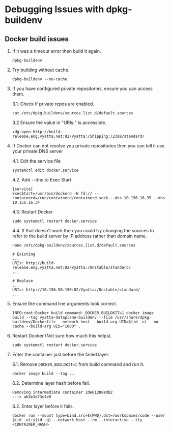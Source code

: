 # Debugging Issues with dpkg-buildenv

## Docker build issues
1. If it was a timeout error then build it again.
    ```
    dpkg-buildenv
    ```
2. Try building without cache.
    ```
    dpkg-buildenv --no-cache
    ```

3. If you have configured private repositories, ensure you can access them.

   3.1. Check if private repos are enabled.
   ```
   cat /etc/dpkg-buildenv/sources.list.d/default.sources
   ```
   3.2 Ensure the value in "URIs:" is accessible.
   ```
   xdg-open http://build-release.eng.vyatta.net:82/Vyatta:/Shipping:/2308/standard/
   ```

4. If Docker can not resolve you private repositories then you can tell it use your private DNS server

   4.1. Edit the service file
   ```
   systemctl edit docker.service
   ```
   4.2. Add --dns <dns server> to Exec Start
   ```
   [service]
   ExecStart=/usr/bin/dockerd -H fd:// --containerd=/run/containerd/containerd.sock --dns 10.156.16.35 --dns 10.156.16.34
   ```

   4.3. Restart Docker
   ```
   sudo systemctl restart docker.service
   ```

   4.4. If that doesn't work then you could try changing the sources to refer to the build server by IP address rather than domain name.

      ```
      nano /etc/dpkg-buildenv/sources.list.d/default.sources
      ```
      ```
      # Existing
      ...
      URIs: http://build-release.eng.vyatta.net:82/Vyatta:/Unstable/standard/
      ...

      # Replace
      ...
      URIs: http://10.156.50.150:82/Vyatta:/Unstable/standard/
      ...
      ```


4. Ensure the command line arguments look correct.
   ```
   INFO:root:Docker build command: DOCKER_BUILDKIT=1 docker image build --tag vyatta-dataplane-buildenv --file /usr/share/dpkg-buildenv/Dockerfile --network host --build-arg UID=$(id -u) --no-cache --build-arg UID="1000" .
   ```

5. Restart Docker (Not sure how much this helps).
   ```
   sudo systemctl restart docker.service
   ```

6. Enter the container just before the failed layer.

   6.1. Remove `DOCKER_BUILDKIT=1` from build command and run it.
   ```
   docker image build --tag ...
   ```
   6.2. Determine layer hash before fail.
   ```
   Removing intermediate container 2de61280ed82
   ---> ab3e3d73c4e9
   ```
   6.2. Enter layer before it fails.
   ```
   docker run --mount type=bind,src=${PWD},dst=/workspaces/code --user $(id -u):$(id -g) --network host --rm --interactive --tty <CONTAINER_HASH>
   ```


